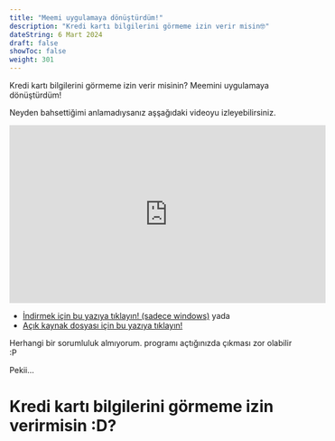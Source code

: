 ```yaml
---
title: "Meemi uygulamaya dönüştürdüm!"
description: "Kredi kartı bilgilerini görmeme izin verir misin🤓"
dateString: 6 Mart 2024
draft: false
showToc: false
weight: 301
--- 
```


Kredi kartı bilgilerini görmeme izin verir misinin? 
Meemini uygulamaya dönüştürdüm!

Neyden bahsettiğimi anlamadıysanız aşşağıdaki videoyu izleyebilirsiniz.

<iframe width="560" height="315" src="https://www.youtube.com/embed/KqlqJJeqlSU?si=5ig-H78m70LLi7Ak" title="YouTube video player" frameborder="0" allow="accelerometer; autoplay; clipboard-write; encrypted-media; gyroscope; picture-in-picture; web-share" allowfullscreen></iframe>

- [İndirmek için bu yazıya tıklayın! (sadece windows)](https://example.com)
yada
- [Açık kaynak dosyası için bu yazıya tıklayın!](https://example.com)

Herhangi bir sorumluluk almıyorum. programı açtığınızda çıkması zor olabilir :P

Pekii...

# Kredi kartı bilgilerini görmeme izin verirmisin :D?
